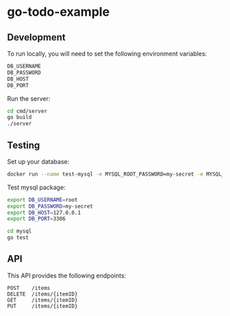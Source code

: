 # go-todo-example

## Development
To run locally, you will need to set the following environment variables:
```bash
DB_USERNAME
DB_PASSWORD
DB_HOST
DB_PORT
```
Run the server:
```bash
cd cmd/server
go build
./server
```

## Testing
Set up your database:
```bash
docker run --name test-mysql -e MYSQL_ROOT_PASSWORD=my-secret -e MYSQL_DATABASE=todo -d -p 3306:3306 -v schema.sql:/docker-entrypoint-initdb.d/schema.sql mysql
```
Test mysql package:
```bash
export DB_USERNAME=root
export DB_PASSWORD=my-secret
export DB_HOST=127.0.0.1
export DB_PORT=3306

cd mysql
go test
```

## API
This API provides the following endpoints:
```
POST    /items
DELETE  /items/{itemID}
GET     /items/{itemID}
PUT     /items/{itemID}
```
